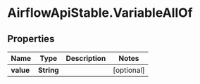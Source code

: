 # AirflowApiStable.VariableAllOf

## Properties

Name | Type | Description | Notes
------------ | ------------- | ------------- | -------------
**value** | **String** |  | [optional] 


